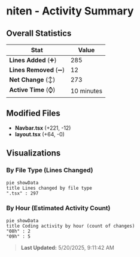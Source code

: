 # niten - Activity Summary 

## Overall Statistics

| Stat                   | Value                                                             |
| ---------------------- | ----------------------------------------------------------------- |
| **Lines Added** (➕)   | 285                                          |
| **Lines Removed** (➖) | 12                                        |
| **Net Change** (↕)    | 273                |
| **Active Time** (⌚)   | 10 minutes |


## Modified Files
- **Navbar.tsx** (+221, -12)
- **layout.tsx** (+64, -0)

## Visualizations

### By File Type (Lines Changed)

```mermaid
pie showData
title Lines changed by file type
".tsx" : 297
```

### By Hour (Estimated Activity Count)

```mermaid
pie showData
title Coding activity by hour (count of changes)
"08h" : 2
"09h" : 5
```


> **Last Updated:** 5/20/2025, 9:11:42 AM